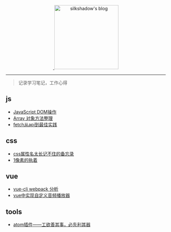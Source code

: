 <p align="center">
  <a href="https://github.com/wangyifen/blog">
  <img width="202" alt="silkshadow's blog" src="https://cloud.githubusercontent.com/assets/8046480/14981004/d3108ee0-115e-11e6-8f35-b4320b214947.png">
  </a>
</p>
<hr/>

> 记录学习笔记，工作心得




## js
- [JavaScript DOM操作](https://github.com/wangyifen/blog/issues/4)
- [Array 对象方法整理](https://github.com/wangyifen/blog/issues/5)
- [fetch从api到最佳实践](https://github.com/wangyifen/blog/issues/8)

## css
- [css属性名太长记不住的备忘录](https://github.com/wangyifen/blog/issues/3)
- [1像素的执着](https://github.com/wangyifen/blog/issues/7)

## vue
- [vue-cli webpack 分析](https://github.com/wangyifen/blog/issues/6)
- [vue中实现自定义音频播放器](https://github.com/wangyifen/blog/issues/22)

## tools
- [atom插件——工欲善其事，必先利其器](https://github.com/wangyifen/blog/issues/2)
